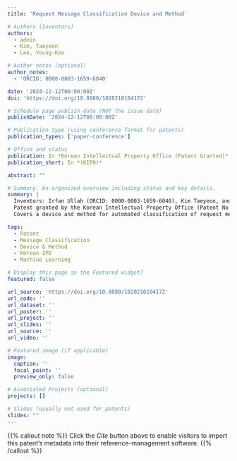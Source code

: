 ```yaml
---
title: 'Request Message Classification Device and Method'

# Authors (Inventors)
authors:
  - admin
  - Kim, Taeyeon
  - Lee, Young-Koo

# Author notes (optional)
author_notes:
  - 'ORCID: 0000-0003-1659-6040'

date: '2024-12-12T00:00:00Z'
doi: 'https://doi.org/10.8080/1020210104172'

# Schedule page publish date (NOT the issue date)
publishDate: '2024-12-12T00:00:00Z'

# Publication type (using conference format for patents)
publication_types: ['paper-conference']

# Office and status
publication: In *Korean Intellectual Property Office (Patent Granted)*
publication_short: In *(KIPO)*

abstract: ""

# Summary. An organized overview including status and key details.
summary: |
  Inventors: Irfan Ullah (ORCID: 0000-0003-1659-6040), Kim Taeyeon, and Lee Young-Koo.  
  Patent granted by the Korean Intellectual Property Office (Patent No. 1020210104172) on December 12, 2024.  
  Covers a device and method for automated classification of request messages.

tags:
  - Patent
  - Message Classification
  - Device & Method
  - Korean IPO
  - Machine Learning

# Display this page in the Featured widget?
featured: false

url_source: 'https://doi.org/10.8080/1020210104172'
url_code: ''
url_dataset: ''
url_poster: ''
url_project: ''
url_slides: ''
url_source: ''
url_video: ''

# Featured image (if applicable)
image:
  caption: ''
  focal_point: ''
  preview_only: false

# Associated Projects (optional)
projects: []

# Slides (usually not used for patents)
slides: ""
---
```


{{% callout note %}}
Click the _Cite_ button above to enable visitors to import this patent’s metadata into their reference-management software.
{{% /callout %}}

